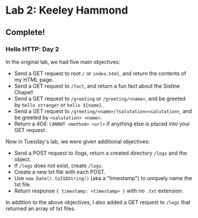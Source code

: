 # Lab 2: Keeley Hammond
## Complete!

### Hello HTTP: Day 2
 
In the original lab, we had five main objectives:

* Send a GET request to root `/` or `index.html`, and return the contents of my HTML page.
* Send a GET request to `/fact`, and return a fun fact about the Sistine Chapel!
* Send a GET request to `/greeting` or `/greeting/<name>`, and be greeted by `hello stranger` or `hello ${name}`.
* Send a GET request to `/greeting/<name>/?salutation=<salutation>`, and be greeted by `<salutation> <name>`.
* Return a 404: `CANNOT <method> <url>` if anything else is placed into your GET request.

Now in Tuesday's lab, we were given additional objectives:

* Send a POST request to /logs, return a created directory `/logs` and the object.
* If `/logs` does not exist, create `/logs`.
* Create a new txt file with each POST.
* Use `new Date().toISOString()` (aka a "timestamp") to uniquely name the txt file.
* Return response `{ timestamp: <timestamp> }` with no `.txt` extension.

In addition to the above objectives, I also added a GET request to `/logs` that returned an array of txt files.